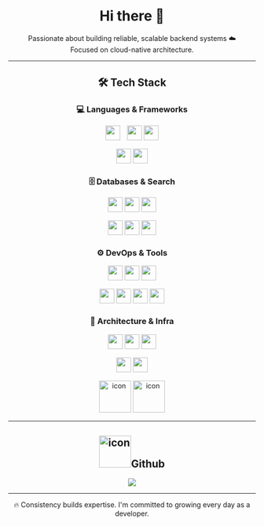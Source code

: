 <h1 align="center">Hi there 👋</h1>

<p align="center">
  Passionate about building reliable, scalable backend systems ☁️ <br/>
  Focused on cloud-native architecture.
</p>

---

<h2 align="center">🛠️ Tech Stack</h2>
<h3 align="center">💻 Languages & Frameworks</h3>
<p align="center">
  <img src="https://img.shields.io/badge/Java-007396?logo=java&logoColor=white" height="30" style="margin-right:10px"/>
  <img src="https://img.shields.io/badge/Kotlin-7F52FF?logo=kotlin&logoColor=white" height="30"/>
  <img src="https://img.shields.io/badge/Spring Boot-6DB33F?logo=springboot&logoColor=white" height="30"/>
</p>
<p align="center">
  <img src="https://img.shields.io/badge/Spring Batch-6DB33F?logo=spring&logoColor=white" height="30"/>
  <img src="https://img.shields.io/badge/Hibernate-59666C?logo=hibernate&logoColor=white" height="30"/>
</p>

<h3 align="center">🗄️ Databases & Search</h3>
<p align="center">
  <img src="https://img.shields.io/badge/MySQL-4479A1?logo=mysql&logoColor=white" height="30"/>
  <img src="https://img.shields.io/badge/MSSQL-CC2927?logo=microsoftsqlserver&logoColor=white" height="30"/>
  <img src="https://img.shields.io/badge/Elasticsearch-005571?logo=elasticsearch&logoColor=white" height="30"/>
</p>
<p align="center">
  <img src="https://img.shields.io/badge/RDS-527FFF?logo=amazonaws&logoColor=white" height="30"/>
  <img src="https://img.shields.io/badge/SQL-003B57?logo=sqlite&logoColor=white" height="30"/>
  <img src="https://img.shields.io/badge/NoSQL-8B0000?logo=mongodb&logoColor=white" height="30"/>
</p>

<h3 align="center">⚙️ DevOps & Tools</h3>
<p align="center">
  <img src="https://img.shields.io/badge/Jenkins-D24939?logo=jenkins&logoColor=white" height="30"/>
  <img src="https://img.shields.io/badge/GitLab-FC6D26?logo=gitlab&logoColor=white" height="30"/>
  <img src="https://img.shields.io/badge/Maven-C71A36?logo=apachemaven&logoColor=white" height="30"/>
</p>
<p align="center">
  <img src="https://img.shields.io/badge/Git-F05032?logo=git&logoColor=white" height="30"/>
  <img src="https://img.shields.io/badge/SVN-809CC9?logo=subversion&logoColor=white" height="30"/>
  <img src="https://img.shields.io/badge/JUnit-25A162?logo=java&logoColor=white" height="30"/>
  <img src="https://img.shields.io/badge/Logstash-000000?logo=logstash&logoColor=white" height="30"/>
</p>
<h3 align="center">🧱 Architecture & Infra</h3>
<p align="center">
  <img src="https://img.shields.io/badge/ETL Design-FF6F61?logo=apache&logoColor=white" height="30"/>
  <img src="https://img.shields.io/badge/Apache Server-D22128?logo=apache&logoColor=white" height="30"/>
  <img src="https://img.shields.io/badge/Tomcat-F8DC75?logo=apachetomcat&logoColor=black" height="30"/>
</p>
<p align="center">
  <!--<img src="https://img.shields.io/badge/AWS-232F3E?logo=amazonaws&logoColor=white" height="30"/>-->
   <!--<img src="https://img.shields.io/badge/Docker-2496ED?logo=docker&logoColor=white" height="30"/>-->
  <img src="https://img.shields.io/badge/Linux-FCC624?logo=linux&logoColor=black" height="30"/>
  <img src="https://img.shields.io/badge/IIS-0078D7?logo=windows&logoColor=white" height="30"/>
</p>
<p align="center">
  <img src="https://techstack-generator.vercel.app/aws-icon.svg" alt="icon" width="65" height="65" />
  <img src="https://techstack-generator.vercel.app/docker-icon.svg" alt="icon" width="65" height="65" />
  <!--<img src="https://techstack-generator.vercel.app/kubernetes-icon.svg" alt="icon" width="65" height="65" />-->
</p>

---

<h2 align="center"><img src="https://techstack-generator.vercel.app/github-icon.svg" alt="icon" width="65" height="65" />Github</div></h2>
<p align="center">
  <img src="https://github-readme-stats.vercel.app/api/top-langs/?username=rocket-developer-sketch&layout=compact&theme=default" />
</p>

---
<p align="center">
🔥 Consistency builds expertise. I'm committed to growing every day as a developer.
</p>
